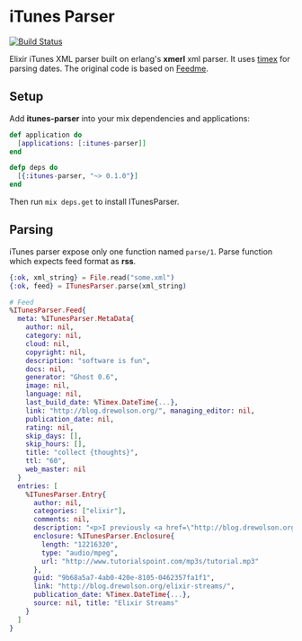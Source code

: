 iTunes Parser
=============
[![Build Status](https://travis-ci.org/pollingj/itunes-parser.svg?branch=master)](https://travis-ci.org/pollingj/itunes-parser)

Elixir iTunes XML parser built on erlang's **xmerl** xml parser. It uses [timex](https://github.com/bitwalker/timex) for parsing dates.
The original code is based on [Feedme](https://github.com/umurgdk/elixir-feedme).

## Setup

Add **itunes-parser** into your mix dependencies and applications:

```elixir
def application do
  [applications: [:itunes-parser]]
end

defp deps do
  [{:itunes-parser, "~> 0.1.0"}]
end
```
Then run ```mix deps.get``` to install ITunesParser.

## Parsing

iTunes parser expose only one function named ```parse/1```. Parse function which expects feed format as **rss**.

```elixir
{:ok, xml_string} = File.read("some.xml")
{:ok, feed} = ITunesParser.parse(xml_string)

# Feed
%ITunesParser.Feed{
  meta: %ITunesParser.MetaData{
    author: nil,
    category: nil,
    cloud: nil,
    copyright: nil,
    description: "software is fun",
    docs: nil,
    generator: "Ghost 0.6",
    image: nil,
    language: nil,
    last_build_date: %Timex.DateTime{...},
    link: "http://blog.drewolson.org/", managing_editor: nil,
    publication_date: nil, 
    rating: nil,
    skip_days: [],
    skip_hours: [],
    title: "collect {thoughts}",
    ttl: "60",
    web_master: nil
  }
  entries: [
    %ITunesParser.Entry{
      author: nil,
      categories: ["elixir"],
      comments: nil,
      description: "<p>I previously <a href=\"http://blog.drewolson.org/the-value-of-explicitness/\">wrote</a> about explicitness in Elixir. One of my favorite ways the language embraces explicitness is in its distinction between eager and lazy operations on collections. Any time you use the <code>Enum</code> module, you're performing an eager operation. Your collection will be transformed/mapped/enumerated immediately. When you use</p>",
      enclosure: %ITunesParser.Enclosure{
        length: "12216320",
        type: "audio/mpeg",
        url: "http://www.tutorialspoint.com/mp3s/tutorial.mp3"
      },
      guid: "9b68a5a7-4ab0-420e-8105-0462357fa1f1",
      link: "http://blog.drewolson.org/elixir-streams/",
      publication_date: %Timex.DateTime{...},
      source: nil, title: "Elixir Streams"
    }
  ]
}
```
